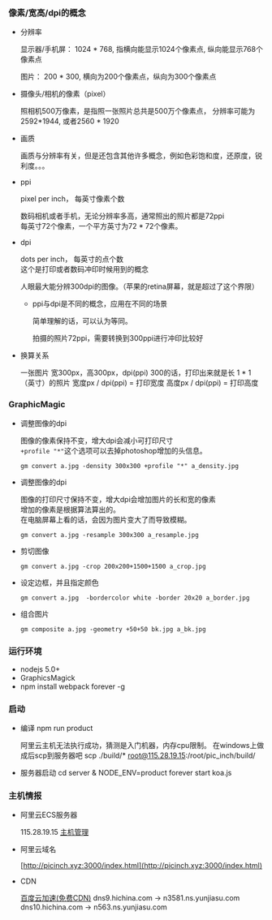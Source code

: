 ### 像素/宽高/dpi的概念

* 分辨率

	显示器/手机屏： 1024 * 768, 指横向能显示1024个像素点, 纵向能显示768个像素点

	图片： 200 * 300, 横向为200个像素点，纵向为300个像素点

* 摄像头/相机的像素（pixel）

	照相机500万像素，是指照一张照片总共是500万个像素点， 分辨率可能为2592*1944, 或者2560 * 1920

* 画质

	画质与分辨率有关，但是还包含其他许多概念，例如色彩饱和度，还原度，锐利度。。。

* ppi

	pixel per inch， 每英寸像素个数

	数码相机或者手机，无论分辨率多高，通常照出的照片都是72ppi  
	每英寸72个像素，一个平方英寸为72 * 72个像素。

* dpi

	dots per inch， 每英寸的点个数  
	这个是打印或者数码冲印时候用到的概念  

	人眼最大能分辨300dpi的图像。（苹果的retina屏幕，就是超过了这个界限）

	* ppi与dpi是不同的概念，应用在不同的场景

		简单理解的话，可以认为等同。  

		拍摄的照片72ppi，需要转换到300ppi进行冲印比较好

* 换算关系

	一张图片 宽300px，高300px，dpi(ppi) 300的话，打印出来就是长 1 * 1 （英寸）的照片
	宽度px / dpi(ppi) = 打印宽度
	高度px / dpi(ppi) = 打印高度

### GraphicMagic

* 调整图像的dpi

	图像的像素保持不变，增大dpi会减小可打印尺寸  
	`+profile "*"`这个选项可以去掉photoshop增加的头信息。

	`gm convert a.jpg -density 300x300 +profile "*" a_density.jpg`

* 调整图像的dpi
	
	图像的打印尺寸保持不变，增大dpi会增加图片的长和宽的像素  
	增加的像素是根据算法算出的。  
	在电脑屏幕上看的话，会因为图片变大了而导致模糊。

	`gm convert a.jpg -resample 300x300 a_resample.jpg`

* 剪切图像
	
	`gm convert a.jpg -crop 200x200+1500+1500 a_crop.jpg`

* 设定边框，并且指定颜色

	`gm convert a.jpg  -bordercolor white -border 20x20 a_border.jpg`

* 组合图片

	`gm composite a.jpg -geometry +50+50 bk.jpg a_bk.jpg`


### 运行环境

* nodejs 5.0+
* GraphicsMagick
* npm install webpack forever -g

### 启动

* 编译
	npm run product

	阿里云主机无法执行成功，猜测是入门机器，内存cpu限制。
	在windows上做成后scp到服务器吧
	scp ./build/* root@115.28.19.15:/root/pic_inch/build/
	
* 服务器启动
	cd server & NODE_ENV=product forever start koa.js

### 主机情报

* 阿里云ECS服务器

	115.28.19.15
	[主机管理](https://netcn.console.aliyun.com/core/domain/list?spm=5176.1814471.1002.1.8faFN7&source=netcn)

* 阿里云域名

	[http://picinch.xyz:3000/index.html](http://picinch.xyz:3000/index.html)

* CDN

	[百度云加速(免费CDN)](http://next.su.baidu.com/console/add-website/add-website-step3.html#ns/56f4c4555f3ec22c93204f0b/)
	dns9.hichina.com -> n3581.ns.yunjiasu.com
	dns10.hichina.com  -> n563.ns.yunjiasu.com
